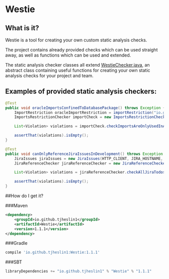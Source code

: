 # Westie

## What is it?

Westie is a tool for creating your own custom static analysis checks.

The project contains already provided checks which can be used straight away, as well as functions which can be used and extended.

The static analysis checker classes all extend [WestieChecker.java](src/main/java/io/github/tjheslin1/westie/WestieChecker.java), an
abstract class containing useful functions for creating your own static analysis checks for your project and team.

## Examples of provided static analysis checkers:

```java
@Test
public void oracleImportsConfinedToDatabasePackage() throws Exception {
    ImportRestriction oracleImportRestriction = importRestriction("io.github.tjheslin1.database", "import oracle.jdbc.*");
    ImportsRestrictionChecker importCheck = new ImportsRestrictionChecker(singletonList(oracleImportRestriction), FILES_TO_IGNORE);

    List<Violation> violations = importCheck.checkImportsAreOnlyUsedInAcceptedPackages(BASE_PACKAGE);

    assertThat(violations).isEmpty();
}
```

```java
@Test
public void canOnlyReferenceJiraIssuesInDevelopment() throws Exception {
    JiraIssues jiraIssues = new JiraIssues(HTTP_CLIENT, JIRA_HOSTNAME, JIRA_USERNAME, JIRA_PASSWORD, singletonList("Development"));
    JiraReferenceChecker jiraReferenceChecker = new JiraReferenceChecker(jiraIssues, "JIRA-[0-9]{3}", emptyList());

    List<Violation> violations = jiraReferenceChecker.checkAllJiraTodosAreInAllowedStatuses(BASE_PACKAGE);

    assertThat(violations).isEmpty();
}
```

##How do I get it?

###Maven
```xml
<dependency>
    <groupId>io.github.tjheslin1</groupId>
    <artifactId>Westie</artifactId>
    <version>1.1.1</version>
</dependency>
```
###Gradle
```groovy
compile 'io.github.tjheslin1:Westie:1.1.1'
```
###SBT
```scala
libraryDependencies += "io.github.tjheslin1" % "Westie" % "1.1.1"
```


